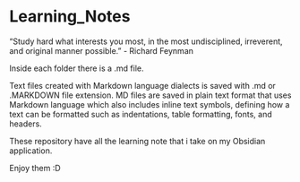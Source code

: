 # Learning_Notes
“Study hard what interests you most, in the most undisciplined, irreverent, and original manner possible.” - Richard Feynman

Inside each folder there is a .md file.

Text files created with Markdown language dialects is saved with .md or .MARKDOWN file extension. MD files are saved in plain text format that uses Markdown language which also includes inline text symbols, defining how a text can be formatted such as indentations, table formatting, fonts, and headers.

These repository have all the learning note that i take on my Obsidian application.

Enjoy them :D
